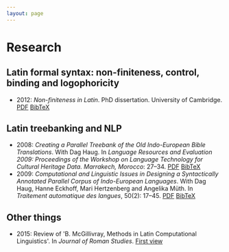```yaml
---
layout: page
---
```


# Research

## Latin formal syntax: non-finiteness, control, binding and logophoricity

* 2012: _Non-finiteness in Latin_. PhD dissertation. University of Cambridge. [PDF](http://folk.uio.no/johndal-2012-phd-dissertation.pdf) [BibTeX](johndal-2012-phd-dissertation.bib)

## Latin treebanking and NLP

* 2008: _Creating a Parallel Treebank of the Old Indo-European Bible Translations_. With Dag Haug. In _Language Resources and Evaluation 2009: Proceedings of the Workshop on Language Technology for Cultural Heritage Data. Marrakech, Morocco_: 27–34. [PDF](http://www.lrec-conf.org/proceedings/lrec2008/workshops/W22_Proceedings.pdf#page=31) [BibTeX](proiel-2008-marrakech-paper.bib)
* 2009: _Computational and Linguistic Issues in Designing a Syntactically Annotated Parallel Corpus of Indo-European Languages_. With Dag Haug, Hanne Eckhoff, Mari Hertzenberg and Angelika Müth. In _Traitement automatique des langues_, 50(2): 17–45. [PDF](http://www.atala.org/IMG/pdf/TAL-2009-50-2-01-Haug.pdf) [BibTeX](proiel-2009-tal.bib)

## Other things

* 2015: Review of 'B. McGillivray, Methods in Latin Computational Linguistics'. In _Journal of Roman Studies_. [First view](http://journals.cambridge.org/abstract_S0075435815001112)
